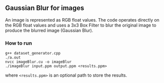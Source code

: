 ## Gaussian Blur for images  

An image is represented as RGB float values. The code operates directly on the RGB float values and uses a 3x3 Box Filter to blur the original image to produce the blurred image (Gaussian Blur).  

### How to run

```
g++ dataset_generator.cpp  
./a.out  
nvcc imageBlur.cu -o imageBlur  
./imageBlur input.ppm output.ppm <results.ppm>  
```  

where ```<results.ppm>``` is an optional path to store the results.  
